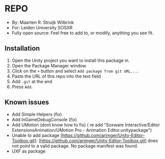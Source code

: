 # REPO

- By: Maarten R. Struijk Wilbrink
- For: Leiden University SOSXR
- Fully open source: Feel free to add to, or modify, anything you see fit.

## Installation
1. Open the Unity project you want to install this package in.
2. Open the Package Manager window.
3. Click on the `+` button and select `Add package from git URL...`.
4. Paste the URL of this repo into the text field
5. Add `.git` at the end
6. Press `Add`.



## Known issues
- Add Simple Helpers (fix)
- Add InGameDebugConsole (fix)
- Add UMotion (dont know how to fix) ( re add "Soxware Interactive/Editor ExtensionsAnimation/UMotion Pro - Animation Editor.unitypackage")
- Unable to add package [https://github.com/arimger/Unity-Editor-Toolbox.git]: [https://github.com/arimger/Unity-Editor-Toolbox.git] does not point to a valid package. No package manifest was found.
- UXF as package